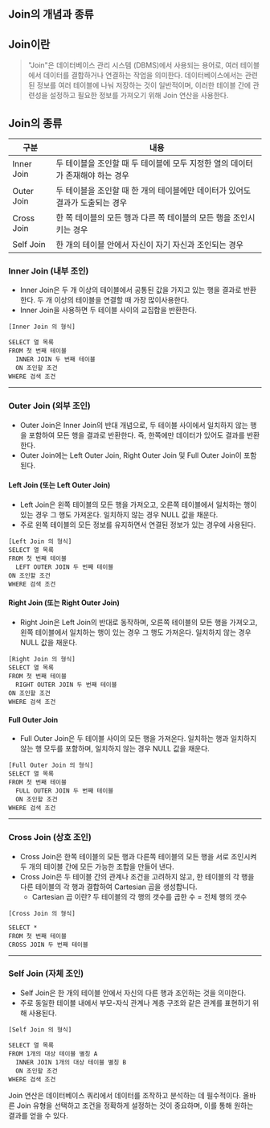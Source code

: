 ## Join의 개념과 종류
## Join이란
>"Join"은 데이터베이스 관리 시스템 (DBMS)에서 사용되는 용어로, 여러 테이블에서 데이터를 결합하거나 연결하는 작업을 의미한다.
데이터베이스에서는 관련된 정보를 여러 테이블에 나눠 저장하는 것이 일반적이며, 이러한 테이블 간에 관련성을 설정하고 필요한 정보를 가져오기 위해 Join 연산을 사용한다.

## Join의 종류

| 구분         | 내용                                                           |
|------------|----------------------------------------------------------------|
| Inner Join | 두 테이블을 조인할 때 두 테이블에 모두 지정한 열의 데이터가 존재해야 하는 경우 |
| Outer Join | 두 테이블을 조인할 때 한 개의 테이블에만 데이터가 있어도 결과가 도출되는 경우 |
| Cross Join | 한 쪽 테이블의 모든 행과 다른 쪽 테이블의 모든 행을 조인시키는 경우 |
| Self Join  | 한 개의 테이블 안에서 자신이 자기 자신과 조인되는 경우 |


### Inner Join (내부 조인)
- Inner Join은 두 개 이상의 테이블에서 공통된 값을 가지고 있는 행을 결과로 반환한다. 두 개 이상의 테이블을 연결할 때 가장 많이사용한다.
- Inner Join을 사용하면 두 테이블 사이의 교집합을 반환한다.
```mysql
[Inner Join 의 형식]

SELECT 열 목록
FROM 첫 번째 테이블
  INNER JOIN 두 번째 테이블
  ON 조인할 조건
WHERE 검색 조건
```
---
### Outer Join (외부 조인)
- Outer Join은 Inner Join의 반대 개념으로, 두 테이블 사이에서 일치하지 않는 행을 포함하여 모든 행을 결과로 반환한다. 즉, 한쪽에만 데이터가 있어도 결과를 반환한다.
- Outer Join에는 Left Outer Join, Right Outer Join 및 Full Outer Join이 포함된다.

#### Left Join (또는 Left Outer Join)
- Left Join은 왼쪽 테이블의 모든 행을 가져오고, 오른쪽 테이블에서 일치하는 행이 있는 경우 그 행도 가져온다. 일치하지 않는 경우 NULL 값을 채운다.
- 주로 왼쪽 테이블의 모든 정보를 유지하면서 연결된 정보가 있는 경우에 사용된다.
```mysql
[Left Join 의 형식]
SELECT 열 목록
FROM 첫 번째 테이블
  LEFT OUTER JOIN 두 번째 테이블
ON 조인할 조건
WHERE 검색 조건
```
#### Right Join (또는 Right Outer Join)
- Right Join은 Left Join의 반대로 동작하며, 오른쪽 테이블의 모든 행을 가져오고, 왼쪽 테이블에서 일치하는 행이 있는 경우 그 행도 가져온다. 일치하지 않는 경우 NULL 값을 채운다.
```mysql
[Right Join 의 형식]
SELECT 열 목록
FROM 첫 번째 테이블
  RIGHT OUTER JOIN 두 번째 테이블
ON 조인할 조건
WHERE 검색 조건
```
#### Full Outer Join
- Full Outer Join은 두 테이블 사이의 모든 행을 가져온다. 일치하는 행과 일치하지 않는 행 모두를 포함하며, 일치하지 않는 경우 NULL 값을 채운다.
```mysql
[Full Outer Join 의 형식]
SELECT 열 목록
FROM 첫 번째 테이블
  FULL OUTER JOIN 두 번째 테이블
  ON 조인할 조건
WHERE 검색 조건
```
---
### Cross Join (상호 조인)
- Cross Join은 한쪽 테이블의 모든 행과 다른쪽 테이블의 모든 행을 서로 조인시켜 두 개의 테이블 간에 모든 가능한 조합을 만들어 낸다. 
- Cross Join은 두 테이블 간의 관계나 조건을 고려하지 않고, 한 테이블의 각 행을 다른 테이블의 각 행과 결합하여 Cartesian 곱을 생성합니다.
  - Cartesian 곱 이란? 두 테이블의 각 행의 갯수를 곱한 수 = 전체 행의 갯수
```mysql
[Cross Join 의 형식]

SELECT *
FROM 첫 번째 테이블
CROSS JOIN 두 번째 테이블
```
---
### Self Join (자체 조인)
- Self Join은 한 개의 테이블 안에서 자신의 다른 행과 조인하는 것을 의미한다. 
- 주로 동일한 테이블 내에서 부모-자식 관계나 계층 구조와 같은 관계를 표현하기 위해 사용된다.
```mysql
[Self Join 의 형식]

SELECT 열 목록
FROM 1개의 대상 테이블 별칭 A
  INNER JOIN 1개의 대상 테이블 별칭 B
  ON 조인할 조건
WHERE 검색 조건
```

Join 연산은 데이터베이스 쿼리에서 데이터를 조작하고 분석하는 데 필수적이다. 
올바른 Join 유형을 선택하고 조건을 정확하게 설정하는 것이 중요하며, 이를 통해 원하는 결과를 얻을 수 있다.


